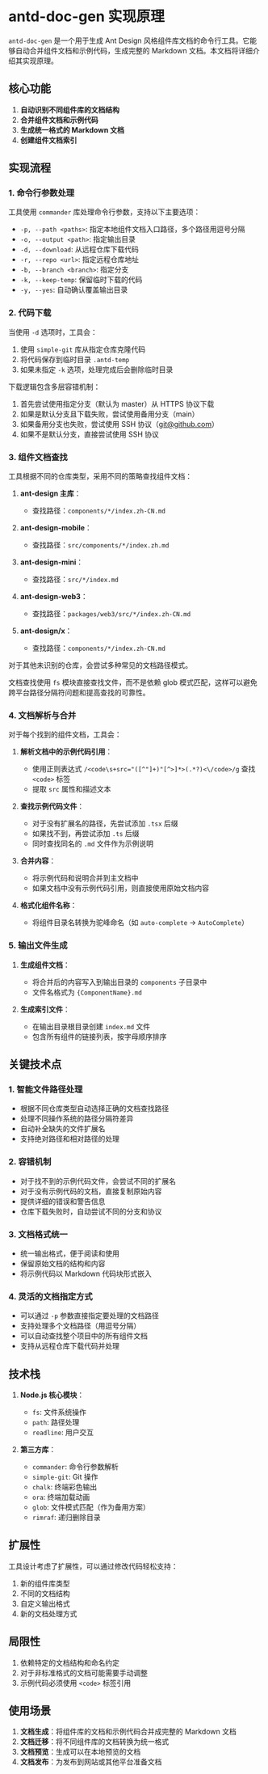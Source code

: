 # antd-doc-gen 实现原理

`antd-doc-gen` 是一个用于生成 Ant Design 风格组件库文档的命令行工具。它能够自动合并组件文档和示例代码，生成完整的 Markdown 文档。本文档将详细介绍其实现原理。

## 核心功能

1. **自动识别不同组件库的文档结构**
2. **合并组件文档和示例代码**
3. **生成统一格式的 Markdown 文档**
4. **创建组件文档索引**

## 实现流程

### 1. 命令行参数处理

工具使用 `commander` 库处理命令行参数，支持以下主要选项：

- `-p, --path <paths>`: 指定本地组件文档入口路径，多个路径用逗号分隔
- `-o, --output <path>`: 指定输出目录
- `-d, --download`: 从远程仓库下载代码
- `-r, --repo <url>`: 指定远程仓库地址
- `-b, --branch <branch>`: 指定分支
- `-k, --keep-temp`: 保留临时下载的代码
- `-y, --yes`: 自动确认覆盖输出目录

### 2. 代码下载

当使用 `-d` 选项时，工具会：

1. 使用 `simple-git` 库从指定仓库克隆代码
2. 将代码保存到临时目录 `.antd-temp`
3. 如果未指定 `-k` 选项，处理完成后会删除临时目录

下载逻辑包含多层容错机制：

1. 首先尝试使用指定分支（默认为 master）从 HTTPS 协议下载
2. 如果是默认分支且下载失败，尝试使用备用分支（main）
3. 如果备用分支也失败，尝试使用 SSH 协议（git@github.com）
4. 如果不是默认分支，直接尝试使用 SSH 协议

### 3. 组件文档查找

工具根据不同的仓库类型，采用不同的策略查找组件文档：

1. **ant-design 主库**：

   - 查找路径：`components/*/index.zh-CN.md`

2. **ant-design-mobile**：

   - 查找路径：`src/components/*/index.zh.md`

3. **ant-design-mini**：

   - 查找路径：`src/*/index.md`

4. **ant-design-web3**：

   - 查找路径：`packages/web3/src/*/index.zh-CN.md`

5. **ant-design/x**：
   - 查找路径：`components/*/index.zh-CN.md`

对于其他未识别的仓库，会尝试多种常见的文档路径模式。

文档查找使用 `fs` 模块直接查找文件，而不是依赖 glob 模式匹配，这样可以避免跨平台路径分隔符问题和提高查找的可靠性。

### 4. 文档解析与合并

对于每个找到的组件文档，工具会：

1. **解析文档中的示例代码引用**：

   - 使用正则表达式 `/<code\s+src="([^"]+)"[^>]*>(.*?)<\/code>/g` 查找 `<code>` 标签
   - 提取 `src` 属性和描述文本

2. **查找示例代码文件**：

   - 对于没有扩展名的路径，先尝试添加 `.tsx` 后缀
   - 如果找不到，再尝试添加 `.ts` 后缀
   - 同时查找同名的 `.md` 文件作为示例说明

3. **合并内容**：

   - 将示例代码和说明合并到主文档中
   - 如果文档中没有示例代码引用，则直接使用原始文档内容

4. **格式化组件名称**：
   - 将组件目录名转换为驼峰命名（如 `auto-complete` → `AutoComplete`）

### 5. 输出文件生成

1. **生成组件文档**：

   - 将合并后的内容写入到输出目录的 `components` 子目录中
   - 文件名格式为 `{ComponentName}.md`

2. **生成索引文件**：
   - 在输出目录根目录创建 `index.md` 文件
   - 包含所有组件的链接列表，按字母顺序排序

## 关键技术点

### 1. 智能文件路径处理

- 根据不同仓库类型自动选择正确的文档查找路径
- 处理不同操作系统的路径分隔符差异
- 自动补全缺失的文件扩展名
- 支持绝对路径和相对路径的处理

### 2. 容错机制

- 对于找不到的示例代码文件，会尝试不同的扩展名
- 对于没有示例代码的文档，直接复制原始内容
- 提供详细的错误和警告信息
- 仓库下载失败时，自动尝试不同的分支和协议

### 3. 文档格式统一

- 统一输出格式，便于阅读和使用
- 保留原始文档的结构和内容
- 将示例代码以 Markdown 代码块形式嵌入

### 4. 灵活的文档指定方式

- 可以通过 `-p` 参数直接指定要处理的文档路径
- 支持处理多个文档路径（用逗号分隔）
- 可以自动查找整个项目中的所有组件文档
- 支持从远程仓库下载代码并处理

## 技术栈

1. **Node.js 核心模块**：

   - `fs`: 文件系统操作
   - `path`: 路径处理
   - `readline`: 用户交互

2. **第三方库**：
   - `commander`: 命令行参数解析
   - `simple-git`: Git 操作
   - `chalk`: 终端彩色输出
   - `ora`: 终端加载动画
   - `glob`: 文件模式匹配（作为备用方案）
   - `rimraf`: 递归删除目录

## 扩展性

工具设计考虑了扩展性，可以通过修改代码轻松支持：

1. 新的组件库类型
2. 不同的文档结构
3. 自定义输出格式
4. 新的文档处理方式

## 局限性

1. 依赖特定的文档结构和命名约定
2. 对于非标准格式的文档可能需要手动调整
3. 示例代码必须使用 `<code>` 标签引用

## 使用场景

1. **文档生成**：将组件库的文档和示例代码合并成完整的 Markdown 文档
2. **文档迁移**：将不同组件库的文档转换为统一格式
3. **文档预览**：生成可以在本地预览的文档
4. **文档发布**：为发布到网站或其他平台准备文档
